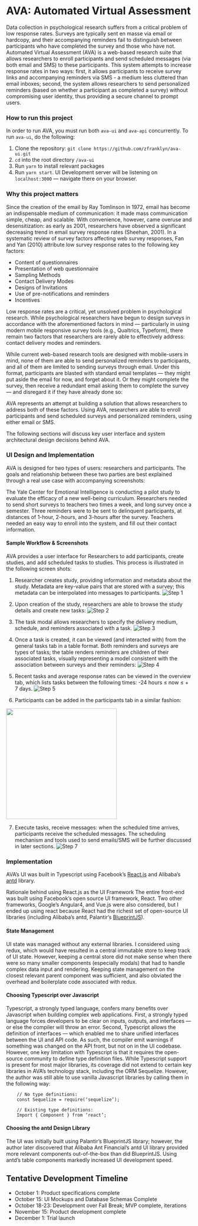 # AVA: Automated Virtual Assessment
Data collection in psychological research suffers from a critical problem of low response rates. Surveys are typically sent en masse via email or hardcopy, and their accompanying reminders fail to distinguish between participants who have completed the survey and those who have not. Automated Virtual Assessment (AVA) is a web-based research suite that allows researchers to enroll participants and send scheduled messages (via both email and SMS) to these participants. This system attempts to increase response rates in two ways: first, it allows participants to receive survey links and accompanying reminders via SMS - a medium less cluttered than email inboxes; second, the system allows researchers to send personalized reminders (based on whether a participant as completed a survey) without compromising user identity, thus providing a secure channel to prompt users.

### How to run this project
In order to run AVA, you must run both `ava-ui` and `ava-api` concurrently. To run `ava-ui`, do the following:
1. Clone the repository: `git clone https://github.com/zfranklyn/ava-ui.git`
2. `cd` into the root directory `/ava-ui`
3. Run `yarn` to install relevant packages
4. Run `yarn start`. UI Development server will be listening on `localhost:3000` — navigate there on your browser.

### Why this project matters
Since the creation of the email by Ray Tomlinson in 1972, email has become an indispensable medium of communication: it made mass communication simple, cheap, and scalable. With convenience, however, came overuse and desensitization: as early as 2001, researchers have observed a significant decreasing trend in email survey response rates (Sheehan, 2001). In a systematic review of survey factors affecting web survey responses, Fan and Yan (2010) attribute low survey response rates to the following key factors:

* Content of questionnaires
* Presentation of web questionnaire
* Sampling Methods
* Contact Delivery Modes
* Designs of Invitations
* Use of pre-notifications and reminders
* Incentives

Low response rates are a critical, yet unsolved problem in psychological research. While psychological researchers have begun to design surveys in accordance with the aforementioned factors in mind — particularly in using modern mobile responsive survey tools (e.g., Qualtrics, Typeform), there remain two factors that researchers are rarely able to effectively address: contact delivery modes and reminders.

While current web-based research tools are designed with mobile-users in mind, none of them are able to send personalized reminders to participants, and all of them are limited to sending surveys through email. Under this format, participants are blasted with standard email templates — they might put aside the email for now, and forget about it. Or they might complete the survey, then receive a redundant email asking them to complete the survey — and disregard it if they have already done so:

AVA represents an attempt at building a solution that allows researchers to address both of these factors. Using AVA, researchers are able to enroll participants and send scheduled surveys and personalized reminders, using either email or SMS.

The following sections will discuss key user interface and system architectural design decisions behind AVA.

### UI Design and Implementation
AVA is designed for two types of users: researchers and participants. The goals and relationship between these two parties are best explained through a real use case with accompanying screenshots:

The Yale Center for Emotional Intelligence is conducting a pilot study to evaluate the efficacy of a new well-being curriculum. Researchers needed to send short surveys to teachers two times a week, and long survey once a semester. Three reminders were to be sent to delinquent participants, at distances of 1-hour, 2-hours, and 3-hours after the survey. Teachers needed an easy way to enroll into the system, and fill out their contact information.

#### Sample Workflow & Screenshots
AVA provides a user interface for Researchers to add participants, create studies, and add scheduled tasks to studies. This process is illustrated in the following screen shots:

1. Researcher creates study, providing information and metadata about the study. Metadata are key-value pairs that are stored with a survey; this metadata can be interpolated into messages to participants.
![Step 1](./step1.png)

2. Upon creation of the study, researchers are able to browse the study details and create new tasks:
![Step 2](./step2.png)

3. The task modal allows researchers to specify the delivery medium, schedule, and reminders associated with a task. 
![Step 3](./step3.png)

4. Once a task is created, it can be viewed (and interacted with) from the general tasks tab in a table format. Both reminders and surveys are types of tasks; the table renders reminders are children of their associated tasks, visually representing a model consistent with the association between surveys and their reminders:
![Step 4](./step4.png)

5. Recent tasks and average response rates can be viewed in the overview tab, which lists tasks between the following times: -24 hours ≤ now ≤ + 7 days. 
![Step 5](./step5.png)

6. Participants can be added in the participants tab in a similar fashion:
<img src="step6.png" width="300"/>

7. Execute tasks, receive messages: when the scheduled time arrives, participants receive the scheduled messages. The scheduling mechanism and tools used to send emails/SMS will be further discussed in later sections.
![Step 7](./step7.png)


### Implementation
AVA’s UI was built in Typescript using Facebook’s [React.js](https://reactjs.org/) and Alibaba’s [antd](ant.design) library.

Rationale behind using React.js as the UI Framework
The entire front-end was built using Facebook’s open source UI framework, React. Two other frameworks, Google’s Angular4, and Vue.js were also considered, but I ended up using react because React had the richest set of open-source UI libraries (including Alibaba’s antd, Palantir’s [BlueprintJS](blueprintjs.com)).

#### State Management
UI state was managed without any external libraries. I considered using redux, which would have resulted in a central immutable store to keep track of UI state. However, keeping a central store did not make sense when there were so many smaller components (especially modals) that had to handle complex data input and rendering. Keeping state management on the closest relevant parent component was sufficient, and also obviated the overhead and boilerplate code associated with redux.

#### Choosing Typescript over Javascript
Typescript, a strongly typed language, confers many benefits over Javascript when building complex web applications. First, a strongly typed language forces developers to be clear on inputs, outputs, and interfaces — or else the compiler will throw an error. Second, Typescript allows the definition of interfaces — which enabled me to share unified interfaces between the UI and API code. As such, the compiler emit warnings if something was changed on the API front, but not on in the UI codebase. However, one key limitation with Typescript is that it requires the open-source community to define type definition files. While Typescript support is present for most major libraries, its coverage did not extend to certain key libraries in AVA’s technology stack, including the ORM Sequelize. However, the author was still able to use vanilla Javascript libraries by calling them in the following way:

```
	// No type definitions: 
	const Sequelize = require(‘sequelize’);

	// Existing type definitions:
	Import { Component } from ‘react’;
```

#### Choosing the antd Design Library
The UI was initially built using Palantir’s BlueprintJS library; however, the author later discovered that Alibaba Ant Financial’s antd UI library provided more relevant components out-of-the-box than did BlueprintJS. Using antd’s table components markedly increased UI development speed.

## Tentative Development Timeline
* October 1: Product specifications complete
* October 15: UI Mockups and Database Schemas Complete
* October 18-23: Development over Fall Break; MVP complete, iterations
* November 15: Product development complete
* December 1: Trial launch